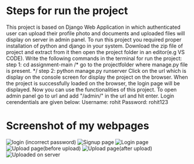 # Steps for run the project
This project is based on Django Web Application in which authenticated user can upload their profile photo and documents and uploaded files will display on server in admin panel.
To run this project you required proper installation of python and django in your system. 
Download the zip file of project and extract from it then open the project folder in an editor(e.g VS CODE). 
Write the following commands in the terminal for run the project:
step 1: cd assignment-main       /* go to the projectfolder where manage.py file is present. */
step 2: python manage.py runserver
Click on the url which is display on the console screen for display the project on the browser.
When the project is successfully loaded on the browser, the login page will be displayed. Now you can use the functionalities of this project.
To open admin panel go to url and add "/admin/" in the url and hit enter.
Login cerendentials are given below:
Username: rohit
Password: rohit123

# Screenshot of my webpages
![login (incorrect password)](https://github.com/guptarohitt999/assignment/assets/121336115/48e2b7d2-5b37-4c38-aa1f-af8eb2ca1786)
![Signup page](https://github.com/guptarohitt999/assignment/assets/121336115/273e118f-db8a-4011-8367-7d7c9da5566f)
![Login page](https://github.com/guptarohitt999/assignment/assets/121336115/1d090147-6168-49c8-bdeb-441e5d3cff40)
![Upload page(before upload)](https://github.com/guptarohitt999/assignment/assets/121336115/a02da53e-084e-4dd9-bd54-380daf0ef594)
![Upload page(after upload)](https://github.com/guptarohitt999/assignment/assets/121336115/a1bec4ea-d6d8-438f-95d0-48c3478a4159)
![Uploaded on server](https://github.com/guptarohitt999/assignment/assets/121336115/94755a59-5e3f-47c1-b225-f20147f68426)

